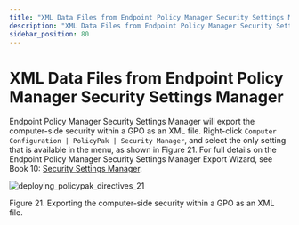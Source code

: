 ```yaml
---
title: "XML Data Files from Endpoint Policy Manager Security Settings Manager"
description: "XML Data Files from Endpoint Policy Manager Security Settings Manager"
sidebar_position: 80
---
```


# XML Data Files from Endpoint Policy Manager Security Settings Manager

Endpoint Policy Manager Security Settings Manager will export the computer-side security within a
GPO as an XML file. Right-click `Computer Configuration | PolicyPak | Security Manager`, and select
the only setting that is available in the menu, as shown in Figure 21. For full details on the
Endpoint Policy Manager Security Settings Manager Export Wizard, see Book 10:
[Security Settings Manager](/docs/endpointpolicymanager/components/securitysettingsmanager/manual/overview.md).

![deploying_policypak_directives_21](/images/endpointpolicymanager/mdm/xmldatafiles/deploying_endpointpolicymanager_directives_21.webp)

Figure 21. Exporting the computer-side security within a GPO as an XML file.
